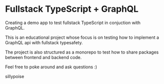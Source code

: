 # Fullstack TypeScript + GraphQL

Creating a demo app to test fullstack TypeScript in conjuction with GraphQL.

This is an educational project whose focus is on testing how to implement a GraphQL api with fullstack typesafety.

The project is also structured as a monorepo to test how to share packages between frontend and backend code.

Feel free to poke around and ask questions :)

sillypoise
